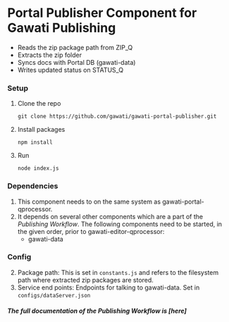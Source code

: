 # Portal Publisher Component for Gawati Publishing
- Reads the zip package path from ZIP_Q
- Extracts the zip folder
- Syncs docs with Portal DB (gawati-data)
- Writes updated status on STATUS_Q 

### Setup
1. Clone the repo
    ```
    git clone https://github.com/gawati/gawati-portal-publisher.git
    ```
2. Install packages
    ```
    npm install
    ```
3. Run
    ```
    node index.js
    ```

### Dependencies
1. This component needs to on the same system as gawati-portal-qprocessor.
2. It depends on several other components which are a part of the *Publishing Workflow*. The following components need to be started, in the given order, prior to gawati-editor-qprocessor:
    - gawati-data

### Config
2. Package path: This is set in `constants.js` and refers to the filesystem path where extracted zip packages are stored.
3. Service end points: Endpoints for talking to gawati-data. Set in `configs/dataServer.json`

##### The full documentation of the *Publishing Workflow* is [here]
